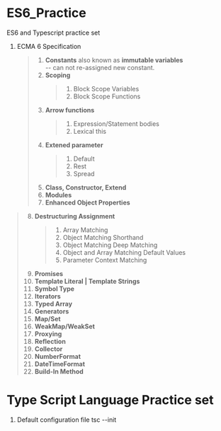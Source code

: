 # ES6_Practice

ES6 and Typescript practice set

1.  ECMA 6 Specification
    > 1. <b>Constants</b> also known as <b>immutable variables</b> <br/>
        -- can not re-assigned new constant.
    > 2. <b>Scoping</b>
    >    > 1. Block Scope Variables
    >    > 2. Block Scope Functions
    > 3. <b>Arrow functions</b>
    >    > 1. Expression/Statement bodies
    >    > 2. Lexical this
    > 4. <b>Extened parameter</b>
    >    > 1. Default
    >    > 2. Rest
    >    > 3. Spread
    > 5. <b>Class, Constructor, Extend</b>
    > 6. <b>Modules</b>
    > 7. <b>Enhanced Object Properties</b>

> 8.  <b>Destructuring Assignment</b>
>     > 1. Array Matching
>     > 2. Object Matching Shorthand
>     > 3. Object Matching Deep Matching
>     > 4. Object and Array Matching Default Values
>     > 5. Parameter Context Matching
> 9.  <b>Promises</b>
> 10. <b>Template Literal | Template Strings</b>
> 11. <b>Symbol Type</b>
> 12. <b>Iterators</b>
> 13. <b>Typed Array</b>
> 14. <b>Generators</b>
> 15. <b>Map/Set</b>
> 16. <b>WeakMap/WeakSet</b>
> 17. <b>Proxying</b>
> 18. <b>Reflection</b>
> 19. <b>Collector</b>
> 20. <b>NumberFormat</b>
> 21. <b>DateTimeFormat</b>
> 22. <b>Build-In Method</b>

# Type Script Language Practice set

1. Default configuration file tsc --init
